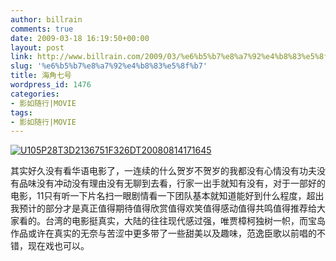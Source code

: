 ```yaml
---
author: billrain
comments: true
date: 2009-03-18 16:19:50+00:00
layout: post
link: http://www.billrain.com/2009/03/%e6%b5%b7%e8%a7%92%e4%b8%83%e5%8f%b7/
slug: '%e6%b5%b7%e8%a7%92%e4%b8%83%e5%8f%b7'
title: 海角七号
wordpress_id: 1476
categories:
- 影如随行|MOVIE
tags:
- 影如随行|MOVIE
---
```


[![U105P28T3D2136751F326DT20080814171645](http://www.billrain.com/wp-content/uploads/2009/03/u105p28t3d2136751f326dt20080814171645-thumb.jpg)](http://www.billrain.com/wp-content/uploads/2009/03/u105p28t3d2136751f326dt20080814171645.jpg)

 

其实好久没有看华语电影了，一连续的什么贺岁不贺岁的我都没有心情没有功夫没有品味没有冲动没有理由没有无聊到去看，行家一出手就知有没有，对于一部好的电影，11只有听一下片名扫一眼剧情看一下团队基本就知道能好到什么程度，超出我预计的部分才是真正值得期待值得欣赏值得欢笑值得感动值得共鸣值得推荐给大家看的。台湾的电影挺真实，大陆的往往现代感过强，唯贾樟柯独树一帜，而宝岛作品或许在真实的无奈与苦涩中更多带了一些甜美以及趣味，范逸臣歌以前唱的不错，现在戏也可以。
